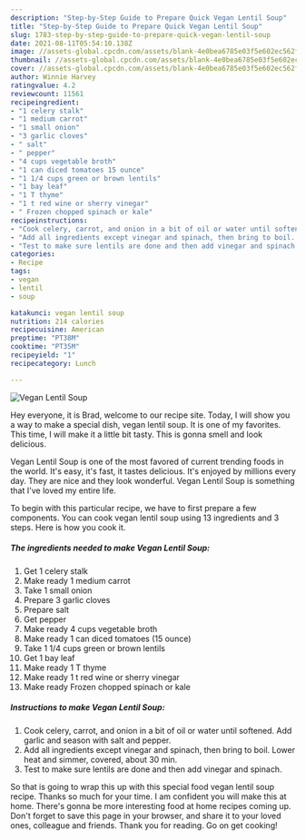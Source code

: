 ```yaml
---
description: "Step-by-Step Guide to Prepare Quick Vegan Lentil Soup"
title: "Step-by-Step Guide to Prepare Quick Vegan Lentil Soup"
slug: 1783-step-by-step-guide-to-prepare-quick-vegan-lentil-soup
date: 2021-08-11T05:54:10.138Z
image: //assets-global.cpcdn.com/assets/blank-4e0bea6785e03f5e602ec562f230caae08da540cada707380b4fe1bbebba43da.png
thumbnail: //assets-global.cpcdn.com/assets/blank-4e0bea6785e03f5e602ec562f230caae08da540cada707380b4fe1bbebba43da.png
cover: //assets-global.cpcdn.com/assets/blank-4e0bea6785e03f5e602ec562f230caae08da540cada707380b4fe1bbebba43da.png
author: Winnie Harvey
ratingvalue: 4.2
reviewcount: 11561
recipeingredient:
- "1 celery stalk"
- "1 medium carrot"
- "1 small onion"
- "3 garlic cloves"
- " salt"
- " pepper"
- "4 cups vegetable broth"
- "1 can diced tomatoes 15 ounce"
- "1 1/4 cups green or brown lentils"
- "1 bay leaf"
- "1 T thyme"
- "1 t red wine or sherry vinegar"
- " Frozen chopped spinach or kale"
recipeinstructions:
- "Cook celery, carrot, and onion in a bit of oil or water until softened.  Add garlic and season with salt and pepper."
- "Add all ingredients except vinegar and spinach, then bring to boil. Lower heat and simmer, covered, about 30 min."
- "Test to make sure lentils are done and then add vinegar and spinach."
categories:
- Recipe
tags:
- vegan
- lentil
- soup

katakunci: vegan lentil soup 
nutrition: 214 calories
recipecuisine: American
preptime: "PT38M"
cooktime: "PT35M"
recipeyield: "1"
recipecategory: Lunch

---
```



![Vegan Lentil Soup](//assets-global.cpcdn.com/assets/blank-4e0bea6785e03f5e602ec562f230caae08da540cada707380b4fe1bbebba43da.png)

Hey everyone, it is Brad, welcome to our recipe site. Today, I will show you a way to make a special dish, vegan lentil soup. It is one of my favorites. This time, I will make it a little bit tasty. This is gonna smell and look delicious.



Vegan Lentil Soup is one of the most favored of current trending foods in the world. It's easy, it's fast, it tastes delicious. It's enjoyed by millions every day. They are nice and they look wonderful. Vegan Lentil Soup is something that I've loved my entire life.


To begin with this particular recipe, we have to first prepare a few components. You can cook vegan lentil soup using 13 ingredients and 3 steps. Here is how you cook it.

<!--inarticleads1-->

##### The ingredients needed to make Vegan Lentil Soup:

1. Get 1 celery stalk
1. Make ready 1 medium carrot
1. Take 1 small onion
1. Prepare 3 garlic cloves
1. Prepare  salt
1. Get  pepper
1. Make ready 4 cups vegetable broth
1. Make ready 1 can diced tomatoes (15 ounce)
1. Take 1 1/4 cups green or brown lentils
1. Get 1 bay leaf
1. Make ready 1 T thyme
1. Make ready 1 t red wine or sherry vinegar
1. Make ready  Frozen chopped spinach or kale




<!--inarticleads2-->

##### Instructions to make Vegan Lentil Soup:

1. Cook celery, carrot, and onion in a bit of oil or water until softened.  Add garlic and season with salt and pepper.
1. Add all ingredients except vinegar and spinach, then bring to boil. Lower heat and simmer, covered, about 30 min.
1. Test to make sure lentils are done and then add vinegar and spinach.




So that is going to wrap this up with this special food vegan lentil soup recipe. Thanks so much for your time. I am confident you will make this at home. There's gonna be more interesting food at home recipes coming up. Don't forget to save this page in your browser, and share it to your loved ones, colleague and friends. Thank you for reading. Go on get cooking!
